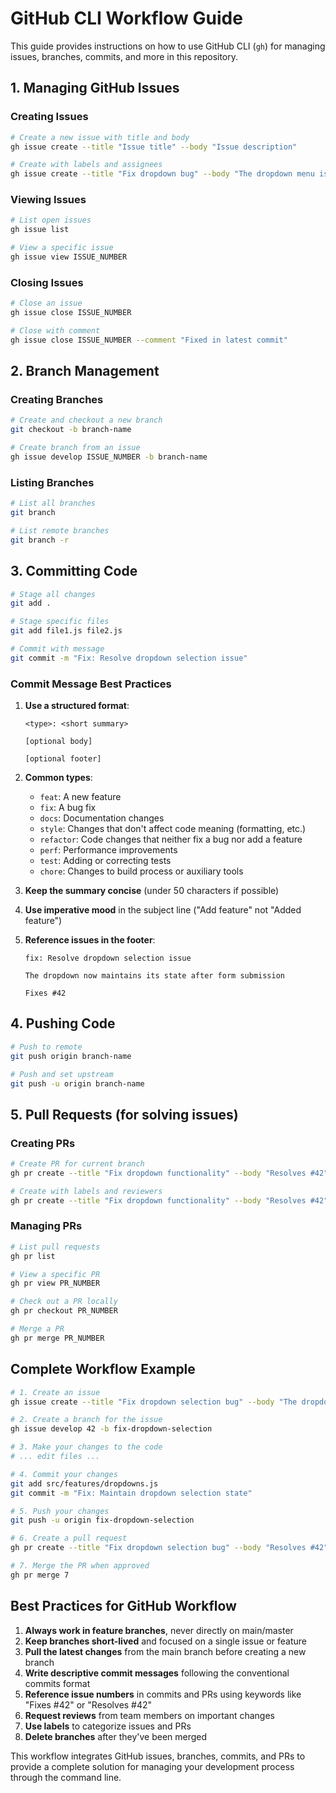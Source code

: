 # GitHub CLI Workflow Guide

This guide provides instructions on how to use GitHub CLI (`gh`) for managing issues, branches, commits, and more in this repository.

## 1. Managing GitHub Issues

### Creating Issues
```bash
# Create a new issue with title and body
gh issue create --title "Issue title" --body "Issue description"

# Create with labels and assignees
gh issue create --title "Fix dropdown bug" --body "The dropdown menu isn't working correctly" --label "bug,priority" --assignee "niklas-joh"
```

### Viewing Issues
```bash
# List open issues
gh issue list

# View a specific issue
gh issue view ISSUE_NUMBER
```

### Closing Issues
```bash
# Close an issue
gh issue close ISSUE_NUMBER

# Close with comment
gh issue close ISSUE_NUMBER --comment "Fixed in latest commit"
```

## 2. Branch Management

### Creating Branches
```bash
# Create and checkout a new branch
git checkout -b branch-name

# Create branch from an issue
gh issue develop ISSUE_NUMBER -b branch-name
```

### Listing Branches
```bash
# List all branches
git branch

# List remote branches
git branch -r
```

## 3. Committing Code

```bash
# Stage all changes
git add .

# Stage specific files
git add file1.js file2.js

# Commit with message
git commit -m "Fix: Resolve dropdown selection issue"
```

### Commit Message Best Practices

1. **Use a structured format**:
   ```
   <type>: <short summary>
   
   [optional body]
   
   [optional footer]
   ```

2. **Common types**:
   - `feat`: A new feature
   - `fix`: A bug fix
   - `docs`: Documentation changes
   - `style`: Changes that don't affect code meaning (formatting, etc.)
   - `refactor`: Code changes that neither fix a bug nor add a feature
   - `perf`: Performance improvements
   - `test`: Adding or correcting tests
   - `chore`: Changes to build process or auxiliary tools

3. **Keep the summary concise** (under 50 characters if possible)

4. **Use imperative mood** in the subject line ("Add feature" not "Added feature")

5. **Reference issues in the footer**:
   ```
   fix: Resolve dropdown selection issue
   
   The dropdown now maintains its state after form submission
   
   Fixes #42
   ```

## 4. Pushing Code

```bash
# Push to remote
git push origin branch-name

# Push and set upstream
git push -u origin branch-name
```

## 5. Pull Requests (for solving issues)

### Creating PRs
```bash
# Create PR for current branch
gh pr create --title "Fix dropdown functionality" --body "Resolves #42"

# Create with labels and reviewers
gh pr create --title "Fix dropdown functionality" --body "Resolves #42" --label "bugfix" --reviewer "colleague-username"
```

### Managing PRs
```bash
# List pull requests
gh pr list

# View a specific PR
gh pr view PR_NUMBER

# Check out a PR locally
gh pr checkout PR_NUMBER

# Merge a PR
gh pr merge PR_NUMBER
```

## Complete Workflow Example

```bash
# 1. Create an issue
gh issue create --title "Fix dropdown selection bug" --body "The dropdown menu doesn't maintain selection state"

# 2. Create a branch for the issue
gh issue develop 42 -b fix-dropdown-selection

# 3. Make your changes to the code
# ... edit files ...

# 4. Commit your changes
git add src/features/dropdowns.js
git commit -m "Fix: Maintain dropdown selection state"

# 5. Push your changes
git push -u origin fix-dropdown-selection

# 6. Create a pull request
gh pr create --title "Fix dropdown selection bug" --body "Resolves #42"

# 7. Merge the PR when approved
gh pr merge 7
```

## Best Practices for GitHub Workflow

1. **Always work in feature branches**, never directly on main/master
2. **Keep branches short-lived** and focused on a single issue or feature
3. **Pull the latest changes** from the main branch before creating a new branch
4. **Write descriptive commit messages** following the conventional commits format
5. **Reference issue numbers** in commits and PRs using keywords like "Fixes #42" or "Resolves #42"
6. **Request reviews** from team members on important changes
7. **Use labels** to categorize issues and PRs
8. **Delete branches** after they've been merged

This workflow integrates GitHub issues, branches, commits, and PRs to provide a complete solution for managing your development process through the command line.
